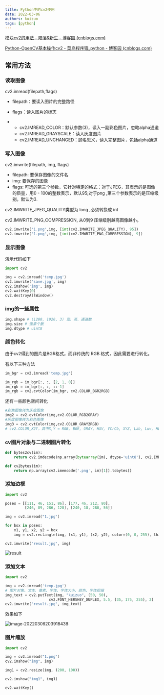 ```yaml
---
title: Python中的cv2使用
date: 2022-03-06
authors: kuizuo
tags: [python]
---
```


<!-- truncate -->

[模块cv2的用法 - 陨落&新生 - 博客园 (cnblogs.com)](https://www.cnblogs.com/shizhengwen/p/8719062.html)

[Python-OpenCV基本操作cv2 - 菜鸟程序猿_python - 博客园 (cnblogs.com)](https://www.cnblogs.com/zlel/p/9267629.html)

## 常用方法

### 读取图像

cv2.imread(filepath,flags)

- filepath：要读入图片的完整路径

- flags：读入图片的标志

- - cv2.IMREAD_COLOR：默认参数(3)，读入一副彩色图片，忽略alpha通道
  - cv2.IMREAD_GRAYSCALE：读入灰度图片
  - cv2.IMREAD_UNCHANGED：顾名思义，读入完整图片，包括alpha通道

### 写入图像

cv2.imwrite(filepath, img, flags)

- filepath: 要保存图像的文件名
- img: 要保存的图像
- flags: 可选的第三个参数，它针对特定的格式：对于JPEG，其表示的是图像的质量，用0 - 100的整数表示，默认95;对于png ,第三个参数表示的是压缩级别。默认为3.

cv2.IMWRITE_JPEG_QUALITY类型为 long ,必须转换成 int

cv2.IMWRITE_PNG_COMPRESSION, 从0到9 压缩级别越高图像越小。

```python
cv2.imwrite('1.png',img, [int(cv2.IMWRITE_JPEG_QUALITY), 95])
cv2.imwrite('1.png',img, [int(cv2.IMWRITE_PNG_COMPRESSION), 9])
```

### 显示图像

演示代码如下

```python
import cv2

img = cv2.imread('temp.jpg')
cv2.imwrite('save.jpg', img)
cv2.imshow('img', img)
cv2.waitKey(0)
cv2.destroyAllWindow()
```

### img的一些属性

```python
img.shape # (1200, 1920, 3) 宽、高、通道数
img.size # 像素个数
img.dtype # uint8
```

### 颜色转化

由于cv2得到的图片是BGR格式，而非传统的 RGB 格式，因此需要进行转化。

有以下三种方法

```python
im_bgr = cv2.imread('temp.jpg')

im_rgb = im_bgr[:, :, [2, 1, 0]]
im_rgb = im_bgr[:, :, ::-1]
im_rgb = cv2.cvtColor(im_bgr, cv2.COLOR_BGR2RGB)
```

还有一些颜色空间转化

```python
#彩色图像转为灰度图像
img2 = cv2.cvtColor(img,cv2.COLOR_RGB2GRAY) 
#灰度图像转为彩色图像
img3 = cv2.cvtColor(img,cv2.COLOR_GRAY2RGB)
# cv2.COLOR_X2Y，其中X,Y = RGB, BGR, GRAY, HSV, YCrCb, XYZ, Lab, Luv, HLS
```

### cv图片对象与二进制图片转化

```python
def bytes2cv(im):
    return cv2.imdecode(np.array(bytearray(im), dtype='uint8'), cv2.IMREAD_UNCHANGED) 

def cv2bytes(im):
    return np.array(cv2.imencode('.png', im)[1]).tobytes()
```

### 添加边框

```python
import cv2

poses = [[111, 46, 151, 86], [177, 46, 212, 80],
         [246, 89, 286, 128], [240, 18, 280, 56]]

img = cv2.imread("1.jpg")

for box in poses:
    x1, y1, x2, y2 = box
    img = cv2.rectangle(img, (x1, y1), (x2, y2), color=(0, 0, 255), thickness=2)

cv2.imwrite("result.jpg", img)
```

![result](https://img.kuizuo.cn/result.png)

### 添加文本

```python
import cv2

img = cv2.imread('temp.jpg')
# 图片对象、文本、像素、字体、字体大小、颜色、字体粗细
img_text = cv2.putText(img, "kuizuo", (50, 50),
                    cv2.FONT_HERSHEY_DUPLEX, 5.5, (35, 175, 255), 2)
cv2.imwrite("result.jpg", img_text)
```

效果如下

![image-20220306203918438](https://img.kuizuo.cn/image-20220306203918438.png)

### 图片缩放

```python
import cv2

img = cv2.imread("1.png")
cv2.imshow("img", img)

img1 = cv2.resize(img, (200, 100))

cv2.imshow("img1", img1)

cv2.waitKey()
```